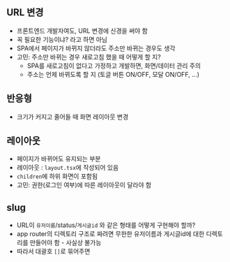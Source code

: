 ## URL 변경

- 프론트엔드 개발자여도, URL 변경에 신경을 써야 함
- 꼭 필요한 기능이냐? 라고 하면 아님
- SPA에서 페이지가 바뀌지 않더라도 주소만 바뀌는 경우도 생각
- 고민: 주소만 바뀌는 경우 새로고침 했을 때 어떻게 할 지?
	- SPA를 새로고침이 없다고 가정하고 개발하면, 화면/데이터 관리 주의
	- 주소는 언제 바뀌도록 할 지 (토글 버튼 ON/OFF, 모달 ON/OFF, ...)
## 반응형

- 크기가 커지고 줄어들 때 화면 레이아웃 변경

## 레이아웃

- 페이지가 바뀌어도 유지되는 부분
- 레이아웃 : `layout.tsx`에 작성되어 있음
- `children`에 하위 화면이 포함됨
- 고민: 권한(로그인 여부)에 따른 레이아웃이 달라야 함

## slug

- URL이 `유저이름`/status/`게시글id` 와 같은 형태를 어떻게 구현해야 할까?
- app router의 디렉토리 구조로 짜려면 무한한 유저이름과 게시글id에 대한 디렉토리를 만들어야 함 - 사실상 불가능
- 따라서 대괄호 `[]`로 묶어주면 

